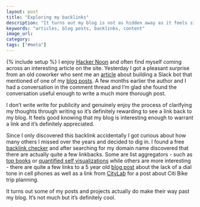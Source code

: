 ```yaml
---
layout: post
title: "Exploring my backlinks"
description: "It turns out my blog is not as hidden away as it feels since there are quite a few links to it from some much larger sites and publishers."
keywords: "articles, blog posts, backlinks, content"
image_url:
category:
tags: ["#meta"]
---
```

{% include setup %}
I enjoy [Hacker Noon](https://hackernoon.com) and often find myself coming across an interesting article on the site. Yesterday I got a pleasant surprise from an old coworker who sent me an [article](https://hackernoon.com/how-to-create-a-slack-bot-that-messages-all-members-of-a-workspace-in-8-minutes-32a5b52838be) about building a Slack bot that mentioned of one of my [blog posts](http://dangoldin.com/2017/06/30/send-private-messages-to-all-members-of-a-slack-channel/). A few months earlier the author and I had a conversation in the comment thread and I’m glad she found the conversation useful enough to write a much more thorough post.

I don’t write write for publicity and genuinely enjoy the process of clarifying my thoughts through writing so it’s definitely rewarding to see a link back to my blog. It feels good knowing that my blog is interesting enough to warrant a link and it’s definitely appreciated.

Since I only discovered this backlink accidentally I got curious about how many others I missed over the years and decided to dig in. I found a free [backlink checker](https://lxrmarketplace.com/seo-inbound-link-checker-tool.html) and after searching for my domain name discovered that there are actually quite a few linkbacks. Some are list aggregators - such as [top books](http://www.largeheartedboy.com/blog/archive/2016/11/online_best_of_73.html) or [quantified self visualizations](http://quantifiedself.com/2015/01/represent-year-numbers/) while others are more interesting - there are quite a few links to a 5 year old [blog post](http://dangoldin.com/2013/04/12/why-dont-cellphones-have-a-dialtone/) about the lack of a dial tone in cell phones as well as a link from [CityLab](https://www.citylab.com/transportation/2017/06/in-new-york-city-bikeshare-is-faster-than-cabs-when-it-matters-most/530469/) for a post about Citi Bike trip planning.

It turns out some of my posts and projects actually do make their way past my blog. It’s not much but it’s definitely cool.
